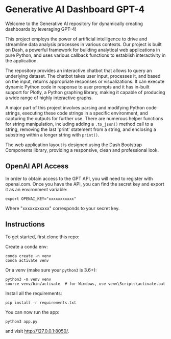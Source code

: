 # Generative AI Dashboard GPT-4

Welcome to the  Generative AI repository for dynamically creating dashboards by leveraging GPT-4! 

This project employs the power of artificial intelligence to drive and streamline data analysis processes in various contexts. Our project is built on Dash, a powerful framework for building analytical web applications in pure Python, and uses various callback functions to establish interactivity in the application.

The repository provides an interactive chatbot that allows to query an underlying dataset. The chatbot takes user input, processes it, and based on the input, returns appropriate responses or visualizations. It can execute dynamic Python code in response to user prompts and it has in-built support for Plotly, a Python graphing library, making it capable of producing a wide range of highly interactive graphs.

A major part of this project involves parsing and modifying Python code strings, executing these code strings in a specific environment, and capturing the outputs for further use. There are numerous helper functions for string manipulation, including adding a `.to_json()` method call to a string, removing the last 'print' statement from a string, and enclosing a substring within a longer string with `print()`.

The web application layout is designed using the Dash Bootstrap Components library, providing a responsive, clean and professional look.


## OpenAI API Access

In order to obtain access to the GPT API, you will need to register with openai.com. Once you have the API,  you can find the secret key and export it as an environment variable:
```
export OPENAI_KEY="xxxxxxxxxxx"
```
Where "xxxxxxxxxxx" corresponds to your secret key.

## Instructions

To get started, first clone this repo:


Create a conda env:
```
conda create -n venv 
conda activate venv
```

Or a venv (make sure your `python3` is 3.6+):
```
python3 -m venv venv
source venv/bin/activate  # for Windows, use venv\Scripts\activate.bat
```

Install all the requirements:

```
pip install -r requirements.txt
```

You can now run the app:
```
python3 app.py
```

and visit http://127.0.0.1:8050/.

